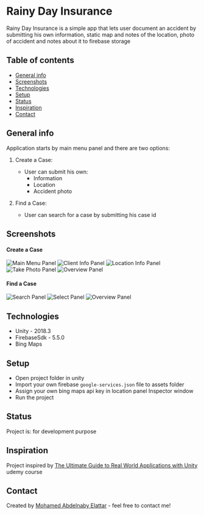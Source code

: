 
# Rainy Day Insurance
 Rainy Day Insurance is a simple app that lets user document an accident by submitting his own information, static map and notes of the location, photo of accident and notes about it to firebase storage

## Table of contents
* [General info](#general-info)
* [Screenshots](#screenshots)
* [Technologies](#technologies)
* [Setup](#setup)
* [Status](#status)
* [Inspiration](#inspiration)
* [Contact](#contact)

## General info
Application starts by main menu panel and there are two options:
1. Create a Case:
    - User can submit his own:
        - Information
        - Location
        - Accident photo

2. Find a Case:
    - User can search for a case by submitting his case id

## Screenshots

#### Create a Case

![Main Menu Panel](./img/1.jpg)
![Client Info Panel](./img/2.jpg)
![Location Info Panel](./img/3.jpg)
![Take Photo Panel](./img/4.jpg)
![Overview Panel](./img/5.jpg)

#### Find a Case

![Search Panel](./img/6.jpg)
![Select Panel](./img/7.jpg)
![Overview Panel](./img/8.jpg)

## Technologies
* Unity - 2018.3
* FirebaseSdk - 5.5.0
* Bing Maps

## Setup
- Open project folder in unity
- Import your own firebase ` google-services.json ` file to assets folder
- Assign your own bing maps api key in location panel Inspector window
- Run the project

## Status
Project is: for development purpose

## Inspiration
Project inspired by [The Ultimate Guide to Real World Applications with Unity](https://www.udemy.com/the-ultimate-guide-to-real-world-applications-with-unity/) udemy course

## Contact
Created by [Mohamed Abdelnaby Elattar](https://www.linkedin.com/in/maaelattar) - feel free to contact me!
